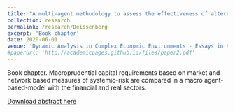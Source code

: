```yaml
---
title: "A multi-agent methodology to assess the effectiveness of alternative systemic-risk adjusted capital requirements"
collection: research
permalink: /research/Deissenberg
excerpt: 'Book chapter'
date: 2020-06-01
venue: 'Dynamic Analysis in Complex Economic Environments - Essays in Honor of Christophe Deissenberg'
#paperurl: 'http://academicpages.github.io/files/paper2.pdf'
---
```


Book chapter.
Macroprudential capital requirements based on market and network based measures of systemic-risk are compared in a macro agent-based-model with the financial and real sectors.


[Download abstract here](http://academicpages.github.io/files/Deissenberg_abstract.pdf)
